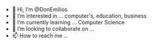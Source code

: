 - 👋 Hi, I’m @DonEmilios
- 👀 I’m interested in ... computer's, education, business
- 🌱 I’m currently learning ... Computer Science 
- 💞️ I’m looking to collaborate on ...
- 📫 How to reach me ...

<!---
DonEmilios/DonEmilios is a ✨ special ✨ repository because its `README.md` (this file) appears on your GitHub profile.
You can click the Preview link to take a look at your changes.
--->
